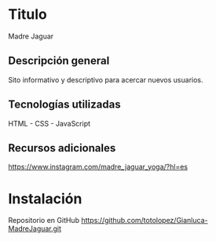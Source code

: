 # Titulo
Madre Jaguar
## Descripción general
Sito informativo y descriptivo para acercar nuevos usuarios.
## Tecnologías utilizadas
HTML - CSS - JavaScript
## Recursos adicionales
https://www.instagram.com/madre_jaguar_yoga/?hl=es

# Instalación
Repositorio en GitHub
https://github.com/totolopez/Gianluca-MadreJaguar.git

